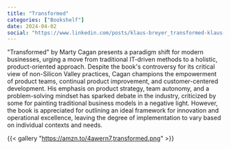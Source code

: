 ```yaml
---
title: "Transformed"
categories: ["Bookshelf"]
date: 2024-04-02
social: "https://www.linkedin.com/posts/klaus-breyer_transformed-klaus-breyer-activity-7180834102890131457-nnbN"
---
```


"Transformed" by Marty Cagan presents a paradigm shift for modern businesses, urging a move from traditional IT-driven methods to a holistic, product-oriented approach. Despite the book's controversy for its critical view of non-Silicon Valley practices, Cagan champions the empowerment of product teams, continual product improvement, and customer-centered development. His emphasis on product strategy, team autonomy, and a problem-solving mindset has sparked debate in the industry, criticized by some for painting traditional business models in a negative light. However, the book is appreciated for outlining an ideal framework for innovation and operational excellence, leaving the degree of implementation to vary based on individual contexts and needs.

{{< gallery "https://amzn.to/4awern7,transformed.png" >}}
